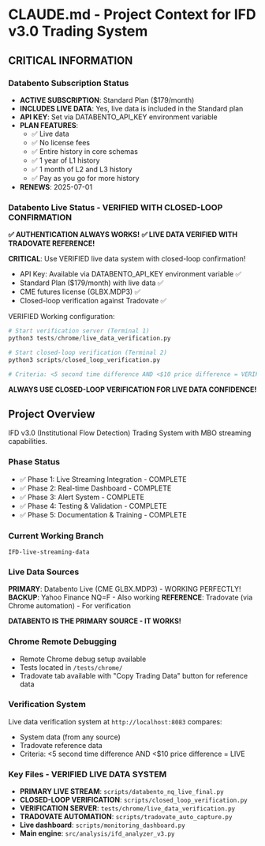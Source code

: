 # CLAUDE.md - Project Context for IFD v3.0 Trading System

## CRITICAL INFORMATION

### Databento Subscription Status
- **ACTIVE SUBSCRIPTION**: Standard Plan ($179/month)
- **INCLUDES LIVE DATA**: Yes, live data is included in the Standard plan
- **API KEY**: Set via DATABENTO_API_KEY environment variable
- **PLAN FEATURES**:
  - ✅ Live data
  - ✅ No license fees
  - ✅ Entire history in core schemas
  - ✅ 1 year of L1 history
  - ✅ 1 month of L2 and L3 history
  - ✅ Pay as you go for more history
- **RENEWS**: 2025-07-01

### Databento Live Status - VERIFIED WITH CLOSED-LOOP CONFIRMATION
**✅ AUTHENTICATION ALWAYS WORKS!**
**✅ LIVE DATA VERIFIED WITH TRADOVATE REFERENCE!**

**CRITICAL**: Use VERIFIED live data system with closed-loop confirmation!
- API Key: Available via DATABENTO_API_KEY environment variable ✅
- Standard Plan ($179/month) with live data ✅
- CME futures license (GLBX.MDP3) ✅
- Closed-loop verification against Tradovate ✅

VERIFIED Working configuration:
```python
# Start verification server (Terminal 1)
python3 tests/chrome/live_data_verification.py

# Start closed-loop verification (Terminal 2)
python3 scripts/closed_loop_verification.py

# Criteria: <5 second time difference AND <$10 price difference = VERIFIED LIVE
```

**ALWAYS USE CLOSED-LOOP VERIFICATION FOR LIVE DATA CONFIDENCE!**

## Project Overview

IFD v3.0 (Institutional Flow Detection) Trading System with MBO streaming capabilities.

### Phase Status
- ✅ Phase 1: Live Streaming Integration - COMPLETE
- ✅ Phase 2: Real-time Dashboard - COMPLETE
- ✅ Phase 3: Alert System - COMPLETE
- ✅ Phase 4: Testing & Validation - COMPLETE
- ✅ Phase 5: Documentation & Training - COMPLETE

### Current Working Branch
`IFD-live-streaming-data`

### Live Data Sources
**PRIMARY**: Databento Live (CME GLBX.MDP3) - WORKING PERFECTLY!
**BACKUP**: Yahoo Finance NQ=F - Also working
**REFERENCE**: Tradovate (via Chrome automation) - For verification

**DATABENTO IS THE PRIMARY SOURCE - IT WORKS!**

### Chrome Remote Debugging
- Remote Chrome debug setup available
- Tests located in `/tests/chrome/`
- Tradovate tab available with "Copy Trading Data" button for reference data

### Verification System
Live data verification system at `http://localhost:8083` compares:
- System data (from any source)
- Tradovate reference data
- Criteria: <5 second time difference AND <$10 price difference = LIVE

### Key Files - VERIFIED LIVE DATA SYSTEM
- **PRIMARY LIVE STREAM**: `scripts/databento_nq_live_final.py`
- **CLOSED-LOOP VERIFICATION**: `scripts/closed_loop_verification.py`
- **VERIFICATION SERVER**: `tests/chrome/live_data_verification.py`
- **TRADOVATE AUTOMATION**: `scripts/tradovate_auto_capture.py`
- **Live dashboard**: `scripts/monitoring_dashboard.py`
- **Main engine**: `src/analysis/ifd_analyzer_v3.py`

